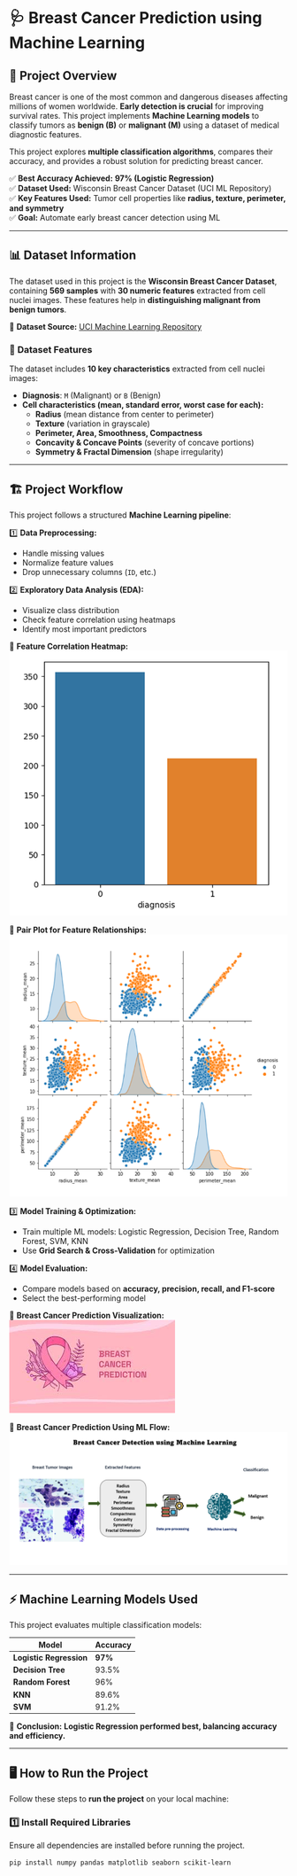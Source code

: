 # 🩺 Breast Cancer Prediction using Machine Learning

## 📖 Project Overview
Breast cancer is one of the most common and dangerous diseases affecting millions of women worldwide. **Early detection is crucial** for improving survival rates. This project implements **Machine Learning models** to classify tumors as **benign (B)** or **malignant (M)** using a dataset of medical diagnostic features.  

This project explores **multiple classification algorithms**, compares their accuracy, and provides a robust solution for predicting breast cancer.

✅ **Best Accuracy Achieved:** **97% (Logistic Regression)**  
✅ **Dataset Used:** Wisconsin Breast Cancer Dataset (UCI ML Repository)  
✅ **Key Features Used:** Tumor cell properties like **radius, texture, perimeter, and symmetry**  
✅ **Goal:** Automate early breast cancer detection using ML  

---

## 📊 Dataset Information
The dataset used in this project is the **Wisconsin Breast Cancer Dataset**, containing **569 samples** with **30 numeric features** extracted from cell nuclei images. These features help in **distinguishing malignant from benign tumors**.

📌 **Dataset Source:** [UCI Machine Learning Repository](https://archive.ics.uci.edu/ml/datasets/Breast+Cancer+Wisconsin+(Diagnostic))  

### 🔹 **Dataset Features**
The dataset includes **10 key characteristics** extracted from cell nuclei images:

- **Diagnosis**: `M` (Malignant) or `B` (Benign)  
- **Cell characteristics (mean, standard error, worst case for each):**  
  - **Radius** (mean distance from center to perimeter)  
  - **Texture** (variation in grayscale)  
  - **Perimeter, Area, Smoothness, Compactness**  
  - **Concavity & Concave Points** (severity of concave portions)  
  - **Symmetry & Fractal Dimension** (shape irregularity)  

---

## 🏗️ Project Workflow
This project follows a structured **Machine Learning pipeline**:

1️⃣ **Data Preprocessing:**  
   - Handle missing values  
   - Normalize feature values  
   - Drop unnecessary columns (`ID`, etc.)  

2️⃣ **Exploratory Data Analysis (EDA):**  
   - Visualize class distribution  
   - Check feature correlation using heatmaps  
   - Identify most important predictors  

📌 **Feature Correlation Heatmap:**  
![Heatmap](https://github.com/manupriya00/Breast-Cancer-Prediction/blob/main/heatmap.PNG)  

📌 **Pair Plot for Feature Relationships:**  
![Pair Plot](https://github.com/manupriya00/Breast-Cancer-Prediction/blob/main/pair%20plot.PNG)  

3️⃣ **Model Training & Optimization:**  
   - Train multiple ML models: Logistic Regression, Decision Tree, Random Forest, SVM, KNN  
   - Use **Grid Search & Cross-Validation** for optimization  

4️⃣ **Model Evaluation:**  
   - Compare models based on **accuracy, precision, recall, and F1-score**  
   - Select the best-performing model  

📌 **Breast Cancer Prediction Visualization:**  
![Prediction](https://github.com/manupriya00/Breast-Cancer-Prediction/blob/main/breast%20cancer%20prediction%20image.jpg)  

📌 **Breast Cancer Prediction Using ML Flow:**  
![Workflow](https://github.com/manupriya00/Breast-Cancer-Prediction/blob/main/breast_cancer%20prediction%20using%20ML.png)  

---

## ⚡ Machine Learning Models Used
This project evaluates multiple classification models:

| Model                | Accuracy  |
|----------------------|-----------|
| **Logistic Regression** | **97%** |
| **Decision Tree**       | 93.5%   |
| **Random Forest**      | 96%     |
| **KNN**                | 89.6%   |
| **SVM**                | 91.2%   |

📌 **Conclusion:** **Logistic Regression performed best, balancing accuracy and efficiency.**

---

## 🖥️ How to Run the Project
Follow these steps to **run the project** on your local machine:

### **1️⃣ Install Required Libraries**
Ensure all dependencies are installed before running the project.

```sh
pip install numpy pandas matplotlib seaborn scikit-learn
